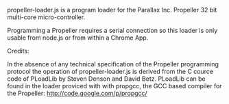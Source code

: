 propeller-loader.js is a program loader for the Parallax Inc. Propeller 32 bit
multi-core micro-controller.

Programming a Propeller requires a serial connection so this loader is only usable
from node.js or from within a Chrome App. 

Credits:

In the absence of any technical specification of the Propeller programming protocol
the operation of propeller-loader.js is derived from the C cource code of PLoadLib by
Steven Denson and David Betz. PLoadLib can be found in the loader proviced with with
propgcc, the GCC based compiler for the Propeller:
http://code.google.com/p/propgcc/


